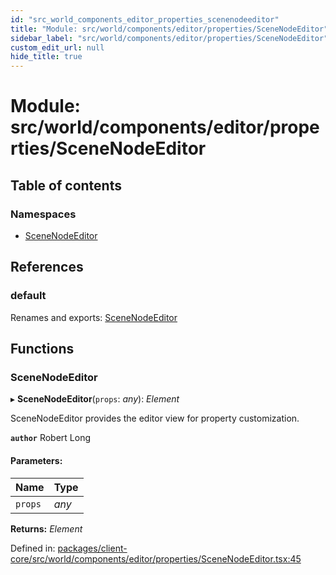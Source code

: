 ```yaml
---
id: "src_world_components_editor_properties_scenenodeeditor"
title: "Module: src/world/components/editor/properties/SceneNodeEditor"
sidebar_label: "src/world/components/editor/properties/SceneNodeEditor"
custom_edit_url: null
hide_title: true
---
```


# Module: src/world/components/editor/properties/SceneNodeEditor

## Table of contents

### Namespaces

- [SceneNodeEditor](src_world_components_editor_properties_scenenodeeditor.scenenodeeditor.md)

## References

### default

Renames and exports: [SceneNodeEditor](src_world_components_editor_properties_scenenodeeditor.md#scenenodeeditor)

## Functions

### SceneNodeEditor

▸ **SceneNodeEditor**(`props`: *any*): *Element*

SceneNodeEditor provides the editor view for property customization.

**`author`** Robert Long

#### Parameters:

| Name | Type |
| :------ | :------ |
| `props` | *any* |

**Returns:** *Element*

Defined in: [packages/client-core/src/world/components/editor/properties/SceneNodeEditor.tsx:45](https://github.com/xr3ngine/xr3ngine/blob/2d83606b6/packages/client-core/src/world/components/editor/properties/SceneNodeEditor.tsx#L45)
